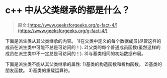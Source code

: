 # c++ 中从父类继承的都是什么？

> 原文:[https://www.geeksforgeeks.org/g-fact-4/](https://www.geeksforgeeks.org/g-fact-4/)

下面是派生类从其父类继承的内容。
1)在父类中定义的每个数据成员(尽管这样的成员在派生类中可能不总是可访问的！).
2)父类的每个普通成员函数(虽然这样的成员在派生类中不一定总是可访问的！).
3)与基类相同的初始数据布局。

下面是派生类不能从其父类继承的属性:
1)基类的构造函数和析构函数。
2)基类的朋友函数。
3)基类的重载运算符。